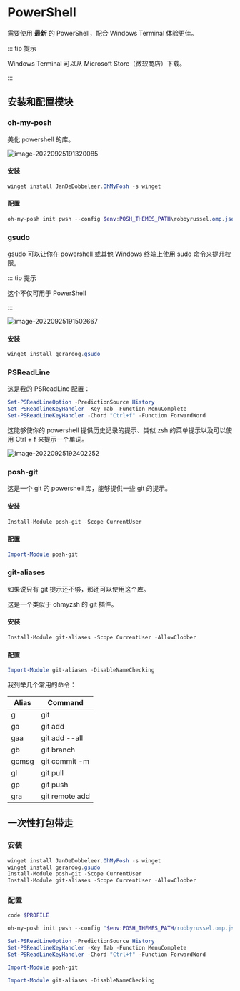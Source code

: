 # PowerShell

需要使用 **最新** 的 PowerShell，配合 Windows Terminal 体验更佳。

::: tip 提示

Windows Terminal 可以从 Microsoft Store（微软商店）下载。

:::

## 安装和配置模块

### oh-my-posh

美化 powershell 的库。

![image-20220925191320085](/assets/img/image-20220925191320085.webp)

#### 安装

```powershell
winget install JanDeDobbeleer.OhMyPosh -s winget
```

#### 配置

```powershell
oh-my-posh init pwsh --config $env:POSH_THEMES_PATH\robbyrussel.omp.json | Invoke-Expression
```

### gsudo

gsudo 可以让你在 powershell 或其他 Windows 终端上使用 sudo 命令来提升权限。

::: tip 提示

这个不仅可用于 PowerShell

:::

![image-20220925191502667](/assets/img/image-20220925191502667.webp)

#### 安装

```powershell
winget install gerardog.gsudo
```

### PSReadLine

这是我的 PSReadLine 配置：

```powershell
Set-PSReadLineOption -PredictionSource History
Set-PSReadlineKeyHandler -Key Tab -Function MenuComplete
Set-PSReadLineKeyHandler -Chord "Ctrl+f" -Function ForwardWord
```

这能够使你的 powershell 提供历史记录的提示、类似 zsh 的菜单提示以及可以使用 Ctrl + f 来提示一个单词。

![image-20220925192402252](/assets/img/image-20220925192402252.webp)

### posh-git

这是一个 git 的 powershell 库，能够提供一些 git 的提示。

#### 安装

```powershell
Install-Module posh-git -Scope CurrentUser
```

#### 配置

```powershell
Import-Module posh-git
```

### git-aliases

如果说只有 git 提示还不够，那还可以使用这个库。

这是一个类似于 ohmyzsh 的 git 插件。

#### 安装

```powershell
Install-Module git-aliases -Scope CurrentUser -AllowClobber
```

#### 配置

```powershell
Import-Module git-aliases -DisableNameChecking
```

我列举几个常用的命令：

| Alias | Command        |
| ----- | -------------- |
| g     | git            |
| ga    | git add        |
| gaa   | git add --all  |
| gb    | git branch     |
| gcmsg | git commit -m  |
| gl    | git pull       |
| gp    | git push       |
| gra   | git remote add |

## 一次性打包带走

### 安装

```powershell
winget install JanDeDobbeleer.OhMyPosh -s winget
winget install gerardog.gsudo
Install-Module posh-git -Scope CurrentUser
Install-Module git-aliases -Scope CurrentUser -AllowClobber
```

### 配置

```powershell
code $PROFILE
```

```powershell
oh-my-posh init pwsh --config "$env:POSH_THEMES_PATH/robbyrussel.omp.json" | Invoke-Expression

Set-PSReadLineOption -PredictionSource History
Set-PSReadlineKeyHandler -Key Tab -Function MenuComplete
Set-PSReadLineKeyHandler -Chord "Ctrl+f" -Function ForwardWord

Import-Module posh-git

Import-Module git-aliases -DisableNameChecking
```
